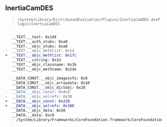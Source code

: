 ## InertiaCamDES

> `/System/Library/DistributedEvaluation/Plugins/InertiaCamDES.desPlugin/InertiaCamDES`

```diff

   __TEXT.__text: 0x1d4
   __TEXT.__auth_stubs: 0xa0
   __TEXT.__objc_stubs: 0xa0
-  __TEXT.__objc_methlist: 0x14
+  __TEXT.__objc_methlist: 0x17c
   __TEXT.__cstring: 0x1d
   __TEXT.__objc_classname: 0x3b
   __TEXT.__objc_methname: 0x2de

   __DATA_CONST.__objc_imageinfo: 0x8
   __DATA_CONST.__objc_arraydata: 0x10
   __DATA_CONST.__objc_dictobj: 0x28
-  __DATA.__objc_const: 0x4c8
-  __DATA.__objc_selrefs: 0x30
+  __DATA.__objc_const: 0x228
+  __DATA.__objc_selrefs: 0x100
   __DATA.__objc_data: 0x50
   __DATA.__data: 0xc0
   - /System/Library/Frameworks/CoreFoundation.framework/CoreFoundation

```
